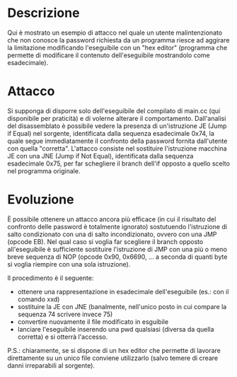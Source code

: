 # Descrizione
Qui è mostrato un esempio di attacco nel quale un utente malintenzionato che non conosce la password richiesta da un programma riesce ad aggirare la limitazione modificando l'eseguibile con un "hex editor" (programma che permette di modificare il contenuto dell'eseguibile mostrandolo come esadecimale).



# Attacco
Si supponga di disporre solo dell'eseguibile del compilato di main.cc (qui disponibile per praticità) e di volerne alterare il comportamento.
Dall'analisi del disassemblato è possibile vedere la presenza di un'istruzione JE (Jump if Equal) nel sorgente, identificata dalla sequenza esadecimale 0x74, la quale segue immediatamente il confronto della password fornita dall'utente con quella "corretta".
L'attacco consiste nel sostituire l'istruzione macchina JE con una JNE (Jump if Not Equal), identificata dalla sequenza esadecimale 0x75, per far schegliere il branch dell'if opposto a quello scelto nel programma originale.

# Evoluzione
È possibile ottenere un attacco ancora più efficace (in cui il risultato del confronto delle password è totalmente ignorato) sostutuendo l'istruzione di salto condizionato con una di salto incondizionato, ovvero con una JMP (opcode EB).
Nel qual caso si voglia far scegliere il branch opposto all'eseguibile è sufficiente sostituire l'istruzione di JMP con una più o meno breve sequenza di NOP (opcode 0x90, 0x6690, ... a seconda di quanti byte si voglia riempire con una sola istruzione).

Il procedimento è il seguente:
- ottenere una rappresentazione in esadecimale dell'eseguibile (es.: con il comando xxd)
- sostituire la JE con JNE (banalmente, nell'unico posto in cui compare la sequenza 74 scrivere invece 75)
- convertire nuovamente il file modificato in esguibile
- lanciare l'eseguibile inserendo una pwd qualsiasi (diversa da quella corretta) e si otterrà l'accesso.

P.S.: chiaramente, se si dispone di un hex editor che permette di lavorare direttamente su un unico file conviene utilizzarlo (salvo temere di creare danni irreparabili al sorgente).

